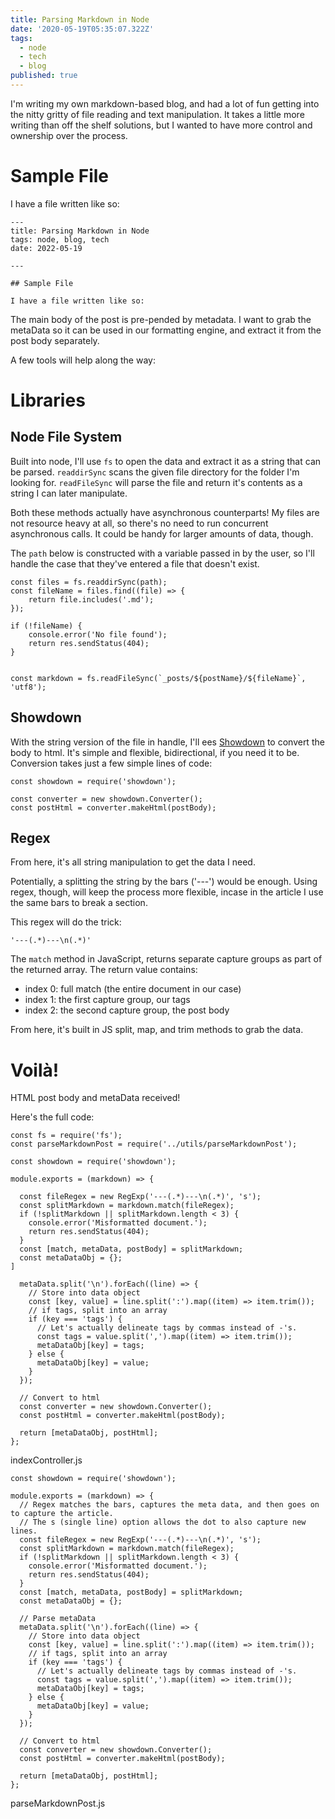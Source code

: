 ```yaml
---
title: Parsing Markdown in Node
date: '2020-05-19T05:35:07.322Z'
tags:
  - node
  - tech
  - blog
published: true
---
```


I'm writing my own markdown-based blog, and had a lot of fun getting into the nitty gritty of file reading and text manipulation. It takes a little more writing than off the shelf solutions, but I wanted to have more control and ownership over the process.

# Sample File

I have a file written like so:

```
---
title: Parsing Markdown in Node
tags: node, blog, tech
date: 2022-05-19

---

## Sample File

I have a file written like so:
```

The main body of the post is pre-pended by metadata. I want to grab the metaData so it can be used in our formatting engine, and extract it from the post body separately.

A few tools will help along the way:

# Libraries

## Node File System

Built into node, I'll use `fs` to open the data and extract it as a string that can be parsed. `readdirSync` scans the given file directory for the folder I'm looking for. `readFileSync` will parse the file and return it's contents as a string I can later manipulate.

Both these methods actually have asynchronous counterparts! My files are not resource heavy at all, so there's no need to run concurrent asynchronous calls. It could be handy for larger amounts of data, though.

The `path` below is constructed with a variable passed in by the user, so I'll handle the case that they've entered a file that doesn't exist.

```
const files = fs.readdirSync(path);
const fileName = files.find((file) => {
	return file.includes('.md');
});

if (!fileName) {
	console.error('No file found');
	return res.sendStatus(404);
}


const markdown = fs.readFileSync(`_posts/${postName}/${fileName}`, 'utf8');
```

## Showdown

With the string version of the file in handle, I'll ees [Showdown](https://github.com/showdownjs/showdown) to convert the body to html. It's simple and flexible, bidirectional, if you need it to be. Conversion takes just a few simple lines of code:

```
const showdown = require('showdown');

const converter = new showdown.Converter();
const postHtml = converter.makeHtml(postBody);
```

## Regex

From here, it's all string manipulation to get the data I need.

Potentially, a splitting the string by the bars ('---') would be enough. Using regex, though, will keep the process more flexible, incase in the article I use the same bars to break a section.

This regex will do the trick:

```
'---(.*)---\n(.*)'
```

The `match` method in JavaScript, returns separate capture groups as part of the returned array. The return value contains:

- index 0: full match (the entire document in our case)
- index 1: the first capture group, our tags
- index 2: the second capture group, the post body

From here, it's built in JS split, map, and trim methods to grab the data.

# Voilà!

HTML post body and metaData received!

Here's the full code:

```
const fs = require('fs');
const parseMarkdownPost = require('../utils/parseMarkdownPost');

const showdown = require('showdown');

module.exports = (markdown) => {

  const fileRegex = new RegExp('---(.*)---\n(.*)', 's');
  const splitMarkdown = markdown.match(fileRegex);
  if (!splitMarkdown || splitMarkdown.length < 3) {
    console.error('Misformatted document.');
    return res.sendStatus(404);
  }
  const [match, metaData, postBody] = splitMarkdown;
  const metaDataObj = {};
]

  metaData.split('\n').forEach((line) => {
    // Store into data object
    const [key, value] = line.split(':').map((item) => item.trim());
    // if tags, split into an array
    if (key === 'tags') {
      // Let's actually delineate tags by commas instead of -'s.
      const tags = value.split(',').map((item) => item.trim());
      metaDataObj[key] = tags;
    } else {
      metaDataObj[key] = value;
    }
  });

  // Convert to html
  const converter = new showdown.Converter();
  const postHtml = converter.makeHtml(postBody);

  return [metaDataObj, postHtml];
};
```

indexController.js

```
const showdown = require('showdown');

module.exports = (markdown) => {
  // Regex matches the bars, captures the meta data, and then goes on to capture the article.
  // The s (single line) option allows the dot to also capture new lines.
  const fileRegex = new RegExp('---(.*)---\n(.*)', 's');
  const splitMarkdown = markdown.match(fileRegex);
  if (!splitMarkdown || splitMarkdown.length < 3) {
    console.error('Misformatted document.');
    return res.sendStatus(404);
  }
  const [match, metaData, postBody] = splitMarkdown;
  const metaDataObj = {};

  // Parse metaData
  metaData.split('\n').forEach((line) => {
    // Store into data object
    const [key, value] = line.split(':').map((item) => item.trim());
    // if tags, split into an array
    if (key === 'tags') {
      // Let's actually delineate tags by commas instead of -'s.
      const tags = value.split(',').map((item) => item.trim());
      metaDataObj[key] = tags;
    } else {
      metaDataObj[key] = value;
    }
  });

  // Convert to html
  const converter = new showdown.Converter();
  const postHtml = converter.makeHtml(postBody);

  return [metaDataObj, postHtml];
};
```

parseMarkdownPost.js
